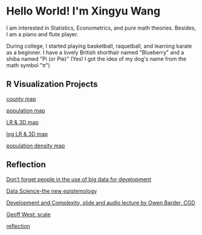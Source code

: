 # Hello World! I'm Xingyu Wang

I am interested in Statistics, Econometrics, and pure math theories. Besides, I am a piano and flute player. 

During college, I started playing basketball, raquetball, and learning karate as a beginner. I have a lovely British shorthair named "Blueberry" and a shiba named "Pi (or Pie)" (Yes! I got the idea of my dog's name from the math symbol "π")


 
## R Visualization Projects

[county map](https://xingyu-wang02.github.io/RStudio/project-1.html)

[population map](https://xingyu-wang02.github.io/RStudio/project-2.html)

[LR & 3D map](https://xingyu-wang02.github.io/RStudio/project-3.html)

[log LR & 3D map](https://xingyu-wang02.github.io/RStudio/project-4.html)

[population density map](https://xingyu-wang02.github.io/RStudio/project-5.html)

## Reflection

[Don’t forget people in the use of big data for development](https://xingyu-wang02.github.io/RStudio/reflection-1.html)

[Data Science-the new epistemology](https://xingyu-wang02.github.io/RStudio/reflection-2.html)

[Development and Complexity, slide and audio lecture by Owen Barder, CGD](https://xingyu-wang02.github.io/RStudio/reflection-3.html)

[Geoff West: scale](https://xingyu-wang02.github.io/RStudio/reflection-4.html)

[reflection](https://xingyu-wang02.github.io/RStudio/final-reflection.html)



